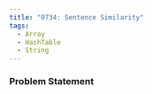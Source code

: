 ```yaml
---
title: "0734: Sentence Similarity"
tags:
  - Array
  - HashTable
  - String
---
```

### Problem Statement


